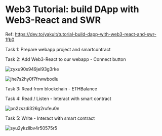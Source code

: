 # Web3 Tutorial: build DApp with Web3-React and SWR

Ref: https://dev.to/yakult/tutorial-build-dapp-with-web3-react-and-swr-1fb0

Task 1: Prepare webapp project and smartcontract

Task 2: Add Web3-React to our webapp - Connect button

![zyxu90s949jel93g3rke](https://user-images.githubusercontent.com/26464929/173475621-aca6cba8-336c-4f3f-aac2-595765c7ec38.png)

![jhe7s2hy0f7frwwbodlu](https://user-images.githubusercontent.com/26464929/173475634-6b0e648d-81f3-405d-bad4-0f676ab6f5a1.jpg)

Task 3: Read from blockchain - ETHBalance

Task 4: Read / Listen - Interact with smart contract

![pn2zszdi326g2rufeu0n](https://user-images.githubusercontent.com/26464929/173475799-8df83b01-7614-4f2c-80a5-506d06a4b450.jpg)

Task 5: Write - Interact with smart contract

![syu2ykzllbv4r50575r5](https://user-images.githubusercontent.com/26464929/173475862-de17291e-c53d-49c8-b145-b49cd50650c1.jpg)
